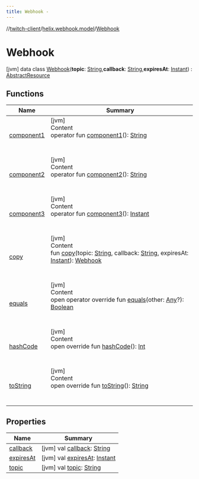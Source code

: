 ```yaml
---
title: Webhook -
---
```

//[twitch-client](../../index.md)/[helix.webhook.model](../index.md)/[Webhook](index.md)



# Webhook  
 [jvm] data class [Webhook](index.md)(**topic**: [String](https://kotlinlang.org/api/latest/jvm/stdlib/kotlin/-string/index.html),**callback**: [String](https://kotlinlang.org/api/latest/jvm/stdlib/kotlin/-string/index.html),**expiresAt**: [Instant](https://docs.oracle.com/javase/8/docs/api/java/time/Instant.html)) : [AbstractResource](../../helix.http.model/-abstract-resource/index.md)   


## Functions  
  
|  Name|  Summary| 
|---|---|
| [component1](component1.md)| [jvm]  <br>Content  <br>operator fun [component1](component1.md)(): [String](https://kotlinlang.org/api/latest/jvm/stdlib/kotlin/-string/index.html)  <br><br><br>
| [component2](component2.md)| [jvm]  <br>Content  <br>operator fun [component2](component2.md)(): [String](https://kotlinlang.org/api/latest/jvm/stdlib/kotlin/-string/index.html)  <br><br><br>
| [component3](component3.md)| [jvm]  <br>Content  <br>operator fun [component3](component3.md)(): [Instant](https://docs.oracle.com/javase/8/docs/api/java/time/Instant.html)  <br><br><br>
| [copy](copy.md)| [jvm]  <br>Content  <br>fun [copy](copy.md)(topic: [String](https://kotlinlang.org/api/latest/jvm/stdlib/kotlin/-string/index.html), callback: [String](https://kotlinlang.org/api/latest/jvm/stdlib/kotlin/-string/index.html), expiresAt: [Instant](https://docs.oracle.com/javase/8/docs/api/java/time/Instant.html)): [Webhook](index.md)  <br><br><br>
| [equals](https://kotlinlang.org/api/latest/jvm/stdlib/kotlin/-any/equals.html)| [jvm]  <br>Content  <br>open operator override fun [equals](https://kotlinlang.org/api/latest/jvm/stdlib/kotlin/-any/equals.html)(other: [Any](https://kotlinlang.org/api/latest/jvm/stdlib/kotlin/-any/index.html)?): [Boolean](https://kotlinlang.org/api/latest/jvm/stdlib/kotlin/-boolean/index.html)  <br><br><br>
| [hashCode](https://kotlinlang.org/api/latest/jvm/stdlib/kotlin/-any/hash-code.html)| [jvm]  <br>Content  <br>open override fun [hashCode](https://kotlinlang.org/api/latest/jvm/stdlib/kotlin/-any/hash-code.html)(): [Int](https://kotlinlang.org/api/latest/jvm/stdlib/kotlin/-int/index.html)  <br><br><br>
| [toString](https://kotlinlang.org/api/latest/jvm/stdlib/kotlin/-any/to-string.html)| [jvm]  <br>Content  <br>open override fun [toString](https://kotlinlang.org/api/latest/jvm/stdlib/kotlin/-any/to-string.html)(): [String](https://kotlinlang.org/api/latest/jvm/stdlib/kotlin/-string/index.html)  <br><br><br>


## Properties  
  
|  Name|  Summary| 
|---|---|
| [callback](index.md#helix.webhook.model/Webhook/callback/#/PointingToDeclaration/)|  [jvm] val [callback](index.md#helix.webhook.model/Webhook/callback/#/PointingToDeclaration/): [String](https://kotlinlang.org/api/latest/jvm/stdlib/kotlin/-string/index.html)   <br>
| [expiresAt](index.md#helix.webhook.model/Webhook/expiresAt/#/PointingToDeclaration/)|  [jvm] val [expiresAt](index.md#helix.webhook.model/Webhook/expiresAt/#/PointingToDeclaration/): [Instant](https://docs.oracle.com/javase/8/docs/api/java/time/Instant.html)   <br>
| [topic](index.md#helix.webhook.model/Webhook/topic/#/PointingToDeclaration/)|  [jvm] val [topic](index.md#helix.webhook.model/Webhook/topic/#/PointingToDeclaration/): [String](https://kotlinlang.org/api/latest/jvm/stdlib/kotlin/-string/index.html)   <br>

